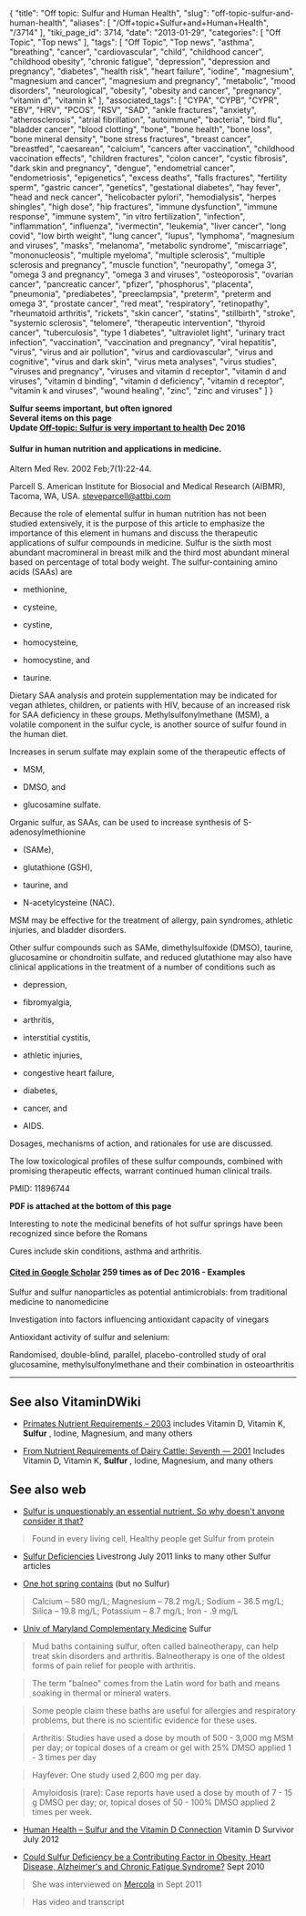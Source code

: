 {
    "title": "Off topic: Sulfur and Human Health",
    "slug": "off-topic-sulfur-and-human-health",
    "aliases": [
        "/Off+topic+Sulfur+and+Human+Health",
        "/3714"
    ],
    "tiki_page_id": 3714,
    "date": "2013-01-29",
    "categories": [
        "Off Topic",
        "Top news"
    ],
    "tags": [
        "Off Topic",
        "Top news",
        "asthma",
        "breathing",
        "cancer",
        "cardiovascular",
        "child",
        "childhood cancer",
        "childhood obesity",
        "chronic fatigue",
        "depression",
        "depression and pregnancy",
        "diabetes",
        "health risk",
        "heart failure",
        "iodine",
        "magnesium",
        "magnesium and cancer",
        "magnesium and pregnancy",
        "metabolic",
        "mood disorders",
        "neurological",
        "obesity",
        "obesity and cancer",
        "pregnancy",
        "vitamin d",
        "vitamin k"
    ],
    "associated_tags": [
        "CYPA",
        "CYPB",
        "CYPR",
        "EBV",
        "HRV",
        "PCOS",
        "RSV",
        "SAD",
        "ankle fractures",
        "anxiety",
        "atherosclerosis",
        "atrial fibrillation",
        "autoimmune",
        "bacteria",
        "bird flu",
        "bladder cancer",
        "blood clotting",
        "bone",
        "bone health",
        "bone loss",
        "bone mineral density",
        "bone stress fractures",
        "breast cancer",
        "breastfed",
        "caesarean",
        "calcium",
        "cancers after vaccination",
        "childhood vaccination effects",
        "children fractures",
        "colon cancer",
        "cystic fibrosis",
        "dark skin and pregnancy",
        "dengue",
        "endometrial cancer",
        "endometriosis",
        "epigenetics",
        "excess deaths",
        "falls fractures",
        "fertility sperm",
        "gastric cancer",
        "genetics",
        "gestational diabetes",
        "hay fever",
        "head and neck cancer",
        "helicobacter pylori",
        "hemodialysis",
        "herpes shingles",
        "high dose",
        "hip fractures",
        "immune dysfunction",
        "immune response",
        "immune system",
        "in vitro fertilization",
        "infection",
        "inflammation",
        "influenza",
        "ivermectin",
        "leukemia",
        "liver cancer",
        "long covid",
        "low birth weight",
        "lung cancer",
        "lupus",
        "lymphoma",
        "magnesium and viruses",
        "masks",
        "melanoma",
        "metabolic syndrome",
        "miscarriage",
        "mononucleosis",
        "multiple myeloma",
        "multiple sclerosis",
        "multiple sclerosis and pregnancy",
        "muscle function",
        "neuropathy",
        "omega 3",
        "omega 3 and pregnancy",
        "omega 3 and viruses",
        "osteoporosis",
        "ovarian cancer",
        "pancreatic cancer",
        "pfizer",
        "phosphorus",
        "placenta",
        "pneumonia",
        "prediabetes",
        "preeclampsia",
        "preterm",
        "preterm and omega 3",
        "prostate cancer",
        "red meat",
        "respiratory",
        "retinopathy",
        "rheumatoid arthritis",
        "rickets",
        "skin cancer",
        "statins",
        "stillbirth",
        "stroke",
        "systemic sclerosis",
        "telomere",
        "therapeutic intervention",
        "thyroid cancer",
        "tuberculosis",
        "type 1 diabetes",
        "ultraviolet light",
        "urinary tract infection",
        "vaccination",
        "vaccination and pregnancy",
        "viral hepatitis",
        "virus",
        "virus and air pollution",
        "virus and cardiovascular",
        "virus and cognitive",
        "virus and dark skin",
        "virus meta analyses",
        "virus studies",
        "viruses and pregnancy",
        "viruses and vitamin d receptor",
        "vitamin d and viruses",
        "vitamin d binding",
        "vitamin d deficiency",
        "vitamin d receptor",
        "vitamin k and viruses",
        "wound healing",
        "zinc",
        "zinc and viruses"
    ]
}


**Sulfur seems important, but often ignored  
Several items on this page  
Update [Off-topic: Sulfur is very important to health](/tags/off-topic-sulfur-is-very-important-to-health.html) Dec 2016** 

#### Sulfur in human nutrition and applications in medicine.

Altern Med Rev. 2002 Feb;7(1):22-44.

Parcell S. American Institute for Biosocial and Medical Research (AIBMR), Tacoma, WA, USA. steveparcell@attbi.com

Because the role of elemental sulfur in human nutrition has not been studied extensively, it is the purpose of this article to emphasize the importance of this element in humans and discuss the therapeutic applications of sulfur compounds in medicine. Sulfur is the sixth most abundant macromineral in breast milk and the third most abundant mineral based on percentage of total body weight. The sulfur-containing amino acids (SAAs) are 

* methionine, 

* cysteine, 

* cystine, 

* homocysteine, 

* homocystine, and 

* taurine. 

Dietary SAA analysis and protein supplementation may be indicated for vegan athletes, children, or patients with HIV, because of an increased risk for SAA deficiency in these groups. Methylsulfonylmethane (MSM), a volatile component in the sulfur cycle, is another source of sulfur found in the human diet. 

Increases in serum sulfate may explain some of the therapeutic effects of 

* MSM, 

* DMSO, and 

* glucosamine sulfate. 

Organic sulfur, as SAAs, can be used to increase synthesis of S-adenosylmethionine 

* (SAMe), 

* glutathione (GSH), 

* taurine, and 

* N-acetylcysteine (NAC). 

MSM may be effective for the treatment of allergy, pain syndromes, athletic injuries, and bladder disorders. 

Other sulfur compounds such as SAMe, dimethylsulfoxide (DMSO), taurine, glucosamine or chondroitin sulfate, and reduced glutathione may also have clinical applications in the treatment of a number of conditions such as 

* depression, 

* fibromyalgia, 

* arthritis, 

* interstitial cystitis, 

* athletic injuries, 

* congestive heart failure, 

* diabetes, 

* cancer, and 

* AIDS. 

Dosages, mechanisms of action, and rationales for use are discussed. 

The low toxicological profiles of these sulfur compounds, combined with promising therapeutic effects, warrant continued human clinical trails.

PMID:     11896744

 **PDF is attached at the bottom of this page** 

Interesting to note the medicinal benefits of hot sulfur springs have been recognized since before the Romans

Cures include skin conditions, asthma and arthritis.

#### [Cited in Google Scholar](https://scholar.google.com/scholar?cites=17086245640911695925&as_sdt=5,48&sciodt=0,48&hl=en) 259 times as of Dec 2016 - Examples

Sulfur and sulfur nanoparticles as potential antimicrobials: from traditional medicine to nanomedicine

Investigation into factors influencing antioxidant capacity of vinegars

Antioxidant activity of sulfur and selenium: 

Randomised, double-blind, parallel, placebo-controlled study of oral glucosamine, methylsulfonylmethane and their combination in osteoarthritis

---

## See also VitaminDWiki

* [Primates Nutrient Requirements – 2003](/tags/primates-nutrient-requirements-2003.html) includes Vitamin D, Vitamin K,  **Sulfur** , Iodine, Magnesium, and many others

* [From Nutrient Requirements of Dairy Cattle: Seventh — 2001](/tags/from-nutrient-requirements-of-dairy-cattle-seventh-2001.html) Includes Vitamin D, Vitamin K,  **Sulfur** , Iodine, Magnesium, and many others

## See also web

* [Sulfur is unquestionably an essential nutrient. So why doesn't anyone consider it that?](http://www.naturodoc.com/library/medsmats/msm/sulfur.htm)

> Found in every living cell, Healthy people get Sulfur from protein 

* [Sulfur Deficiencies](http://www.livestrong.com/article/491705-sulfur-deficiencies/) Livestrong July 2011 links to many other Sulfur articles

* [One hot spring contains](http://www.takhinihotsprings.com/thehealingwater.html)  (but no Sulfur)

> Calcium – 580 mg/L; Magnesium – 78.2 mg/L; Sodium – 36.5 mg/L; Silica – 19.8 mg/L; Potassium – 8.7 mg/L; Iron - .9 mg/L  

* [Univ of Maryland Complementary Medicine](http://www.umm.edu/altmed/articles/sulfur-000328.htm) Sulfur

> Mud baths containing sulfur, often called balneotherapy, can help treat skin disorders and arthritis. Balneotherapy is one of the oldest forms of pain relief for people with arthritis. 

> The term "balneo" comes from the Latin word for bath and means soaking in thermal or mineral waters. 

> Some people claim these baths are useful for allergies and respiratory problems, but there is no scientific evidence for these uses.

> Arthritis: Studies have used a dose by mouth of 500 - 3,000 mg MSM per day; or topical doses of a cream or gel with 25% DMSO applied 1 - 3 times per day

> Hayfever: One study used 2,600 mg per day. 

> Amyloidosis (rare): Case reports have used a dose by mouth of 7 - 15 g DMSO per day; or, topical doses of 50 - 100% DMSO applied 2 times per week.

* [Human Health – Sulfur and the Vitamin D Connection](http://pandemicsurvivor.com/2012/07/04/human-health-sulfur-and-the-vitamin-d-connection/) Vitamin D Survivor July 2012

* [Could Sulfur Deficiency be a Contributing Factor in Obesity, Heart Disease, Alzheimer's and Chronic Fatigue Syndrome?](http://people.csail.mit.edu/seneff/sulfur_obesity_alzheimers_muscle_wasting.html) Sept 2010

> She was interviewed on [Mercola](http://articles.mercola.com/sites/articles/archive/2011/09/17/stephanie-seneff-on-sulfur.aspx) in Sept 2011

> Has video and transcript